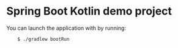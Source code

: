 # Spring Boot Kotlin demo project

You can launch the application with by running:

		$ ./gradlew bootRun
